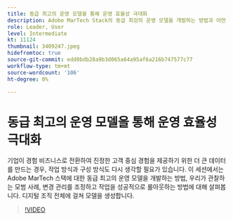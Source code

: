 ```yaml
---
title: 동급 최고의 운영 모델을 통해 운영 효율성 극대화
description: Adobe MarTech Stack의 동급 최강의 운영 모델을 개발하는 방법과 어떤 모범 사례를 관찰해야 하는지 살펴봅니다.
role: Leader, User
level: Intermediate
kt: 11124
thumbnail: 3409247.jpeg
hidefromtoc: true
source-git-commit: edd0bdb28a9b3d065a64a95af6a216b747577c77
workflow-type: tm+mt
source-wordcount: '106'
ht-degree: 0%

---
```


# 동급 최고의 운영 모델을 통해 운영 효율성 극대화

기업이 경험 비즈니스로 전환하여 진정한 고객 중심 경험을 제공하기 위한 더 큰 데이터를 만드는 경우, 작업 방식과 구성 방식도 다시 생각할 필요가 있습니다. 이 세션에서는 Adobe MarTech 스택에 대한 동급 최고의 운영 모델을 개발하는 방법, 우리가 관찰하는 모범 사례, 변경 관리를 조정하고 작업을 성공적으로 롤아웃하는 방법에 대해 살펴봅니다. 디지털 조직 전체에 걸쳐 모델을 생성합니다.

>[!VIDEO](https://video.tv.adobe.com/v/3409247/?quality=12&learn=on)
